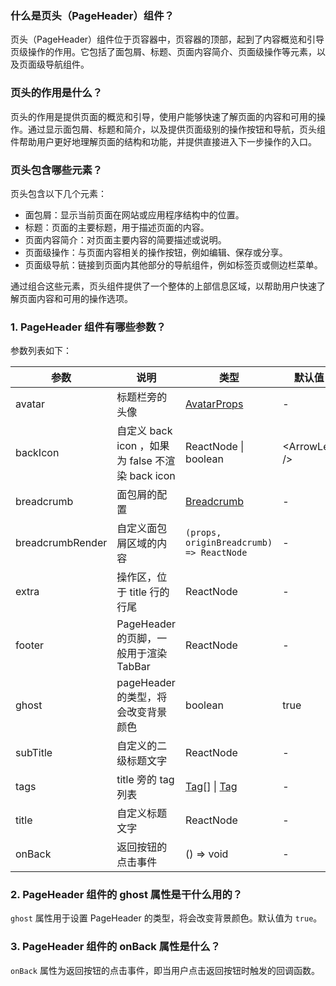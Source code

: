 ### 什么是页头（PageHeader）组件？

页头（PageHeader）组件位于页容器中，页容器的顶部，起到了内容概览和引导页级操作的作用。它包括了面包屑、标题、页面内容简介、页面级操作等元素，以及页面级导航组件。

### 页头的作用是什么？

页头的作用是提供页面的概览和引导，使用户能够快速了解页面的内容和可用的操作。通过显示面包屑、标题和简介，以及提供页面级别的操作按钮和导航，页头组件帮助用户更好地理解页面的结构和功能，并提供直接进入下一步操作的入口。

### 页头包含哪些元素？

页头包含以下几个元素：

- 面包屑：显示当前页面在网站或应用程序结构中的位置。
- 标题：页面的主要标题，用于描述页面的内容。
- 页面内容简介：对页面主要内容的简要描述或说明。
- 页面级操作：与页面内容相关的操作按钮，例如编辑、保存或分享。
- 页面级导航：链接到页面内其他部分的导航组件，例如标签页或侧边栏菜单。

通过组合这些元素，页头组件提供了一个整体的上部信息区域，以帮助用户快速了解页面内容和可用的操作选项。

### 1. PageHeader 组件有哪些参数？

参数列表如下：

| 参数 | 说明 | 类型 | 默认值 | 版本 |
| --- | --- | --- | --- | --- |
| avatar | 标题栏旁的头像 | [AvatarProps](/components/avatar/) | - |  |
| backIcon | 自定义 back icon ，如果为 false 不渲染 back icon | ReactNode \| boolean | \<ArrowLeft /> |  |
| breadcrumb | 面包屑的配置 | [Breadcrumb](/components/breadcrumb/) | - |  |
| breadcrumbRender | 自定义面包屑区域的内容 | `(props, originBreadcrumb) => ReactNode` | - | 4.11.0 |
| extra | 操作区，位于 title 行的行尾 | ReactNode | - |  |
| footer | PageHeader 的页脚，一般用于渲染 TabBar | ReactNode | - |  |
| ghost | pageHeader 的类型，将会改变背景颜色 | boolean | true |  |
| subTitle | 自定义的二级标题文字 | ReactNode | - |  |
| tags | title 旁的 tag 列表 | [Tag](/components/tag/)\[] \| [Tag](/components/tag/) | - |  |
| title | 自定义标题文字 | ReactNode | - |  |
| onBack | 返回按钮的点击事件 | () => void | - |  |

### 2. PageHeader 组件的 ghost 属性是干什么用的？

`ghost` 属性用于设置 PageHeader 的类型，将会改变背景颜色。默认值为 `true`。

### 3. PageHeader 组件的 onBack 属性是什么？

`onBack` 属性为返回按钮的点击事件，即当用户点击返回按钮时触发的回调函数。